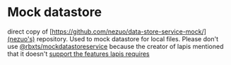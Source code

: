# Mock datastore
direct copy of [https://github.com/nezuo/data-store-service-mock/](nezuo's) repository. Used to mock datastore for local files. Please don't use [@rbxts/mockdatastoreservice](https://www.npmjs.com/package/@rbxts/mockdatastoreservice) because the creator of lapis mentioned that it doesn't [support the features lapis requires](https://discord.com/channels/385151591524597761/1173477361690357840/1242962567781945444)
